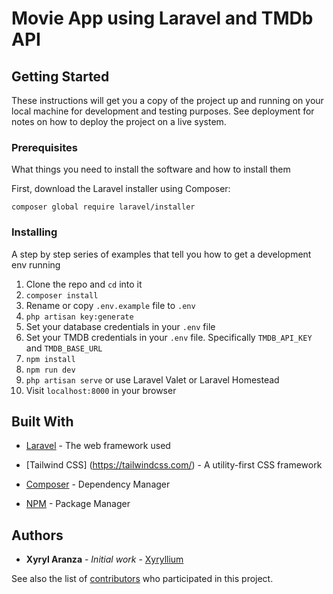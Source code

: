 # Movie App using Laravel and TMDb API

## Getting Started

These instructions will get you a copy of the project up and running on your local machine for development and testing purposes. See deployment for notes on how to deploy the project on a live system.

### Prerequisites

What things you need to install the software and how to install them

<p> First, download the Laravel installer using Composer:<p>
    <code>composer global require laravel/installer</code>

### Installing

A step by step series of examples that tell you how to get a development env running

1. Clone the repo and `cd` into it
1. `composer install`
1. Rename or copy `.env.example` file to `.env`
1. `php artisan key:generate`
1. Set your database credentials in your `.env` file
1. Set your TMDB credentials in your `.env` file. Specifically `TMDB_API_KEY` and `TMDB_BASE_URL`
1. `npm install`
1. `npm run dev`
1. `php artisan serve` or use Laravel Valet or Laravel Homestead
1. Visit `localhost:8000` in your browser


## Built With

* [Laravel](https://laravel.com/docs/8.x) - The web framework used

* [Tailwind CSS] (https://tailwindcss.com/) - A utility-first CSS framework
* [Composer](https://getcomposer.org/) - Dependency Manager
* [NPM](https://www.npmjs.com/) - Package Manager


## Authors

* **Xyryl Aranza** - *Initial work* - [Xyryllium](https://github.com/Xyryllium)

See also the list of [contributors](https://github.com/Xyryllium/laravel-chat/contributors) who participated in this project.
